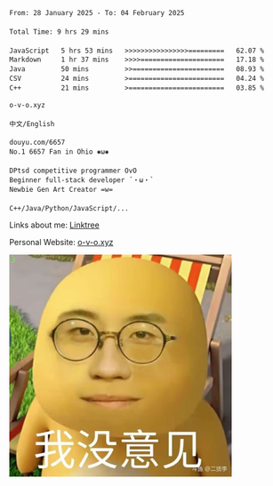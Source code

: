 <!--START_SECTION:waka-->

```txt
From: 28 January 2025 - To: 04 February 2025

Total Time: 9 hrs 29 mins

JavaScript   5 hrs 53 mins   >>>>>>>>>>>>>>>>=========   62.07 %
Markdown     1 hr 37 mins    >>>>=====================   17.18 %
Java         50 mins         >>=======================   08.93 %
CSV          24 mins         >========================   04.24 %
C++          21 mins         >========================   03.85 %
```

<!--END_SECTION:waka-->

```txt
o-v-o.xyz

中文/English

douyu.com/6657
No.1 6657 Fan in Ohio ✺ω✺

DPtsd competitive programmer OvO
Beginner full-stack developer ´・ω・`
Newbie Gen Art Creator =w=

C++/Java/Python/JavaScript/...

```
Links about me: [Linktree](https://linktr.ee/ohiowjq)

Personal Website: [o-v-o.xyz](o-v-o.xyz)

<img src = "https://raw.githubusercontent.com/onetrue-6657/image-hosting/main/img/pfp/NailongOneTrue.jpg" style = "width: 400px; height: 400px" />
